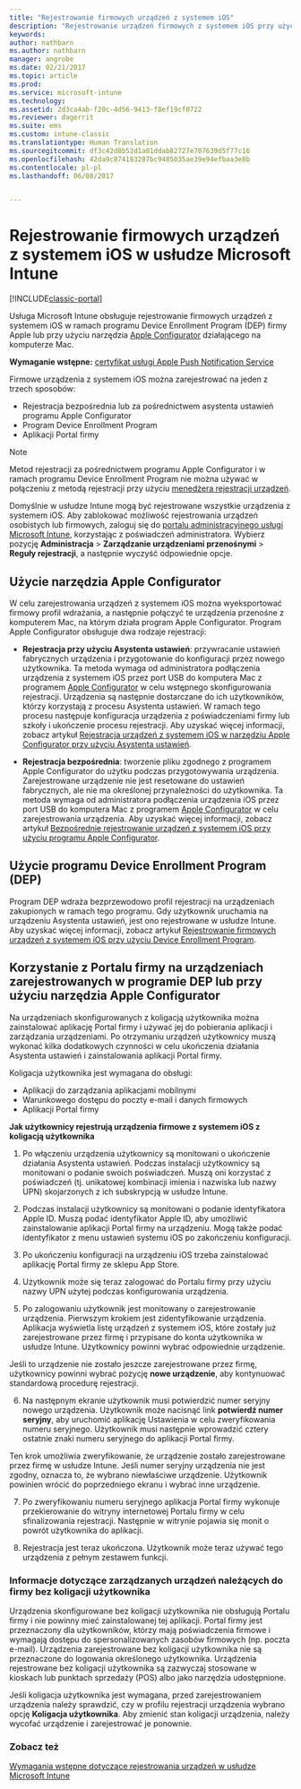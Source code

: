 ```yaml
---
title: "Rejestrowanie firmowych urządzeń z systemem iOS"
description: "Rejestrowanie urządzeń firmowych z systemem iOS przy użyciu programu Apple Device Enrollment Program (DEP) lub narzędzia Apple Configurator"
keywords: 
author: nathbarn
ms.author: nathbarn
manager: angrobe
ms.date: 02/21/2017
ms.topic: article
ms.prod: 
ms.service: microsoft-intune
ms.technology: 
ms.assetid: 2d3ca4ab-f20c-4d56-9413-f8ef19cf0722
ms.reviewer: dagerrit
ms.suite: ems
ms.custom: intune-classic
ms.translationtype: Human Translation
ms.sourcegitcommit: df3c42d8b52d1a01ddab82727e707639d5f77c16
ms.openlocfilehash: 42da9c874183287bc9485035ae39e94efbaa3e8b
ms.contentlocale: pl-pl
ms.lasthandoff: 06/08/2017


---
```


# <a name="enroll-corporate-owned-ios-devices-in-microsoft-intune"></a>Rejestrowanie firmowych urządzeń z systemem iOS w usłudze Microsoft Intune

[!INCLUDE[classic-portal](../includes/classic-portal.md)]

Usługa Microsoft Intune obsługuje rejestrowanie firmowych urządzeń z systemem iOS w ramach programu Device Enrollment Program (DEP) firmy Apple lub przy użyciu narzędzia [Apple Configurator](https://go.microsoft.com/fwlink/?LinkId=518017) działającego na komputerze Mac.

**Wymaganie wstępne:** [certyfikat usługi Apple Push Notification Service](set-up-ios-and-mac-management-with-microsoft-intune.md)

Firmowe urządzenia z systemem iOS można zarejestrować na jeden z trzech sposobów:

- Rejestracja bezpośrednia lub za pośrednictwem asystenta ustawień programu Apple Configurator
- Program Device Enrollment Program
- Aplikacji Portal firmy

>[!NOTE]
>Metod rejestracji za pośrednictwem programu Apple Configurator i w ramach programu Device Enrollment Program nie można używać w połączeniu z metodą rejestracji przy użyciu [menedżera rejestracji urządzeń](enroll-corporate-owned-devices-with-the-device-enrollment-manager-in-microsoft-intune.md).

Domyślnie w usłudze Intune mogą być rejestrowane wszystkie urządzenia z systemem iOS. Aby zablokować możliwość rejestrowania urządzeń osobistych lub firmowych, zaloguj się do [portalu administracyjnego usługi Microsoft Intune](https://manage.microsoft.com), korzystając z poświadczeń administratora. Wybierz pozycję **Administracja** > **Zarządzanie urządzeniami przenośnymi** > **Reguły rejestracji**, a następnie wyczyść odpowiednie opcje.

## <a name="use-apple-configurator"></a>Użycie narzędzia Apple Configurator

W celu zarejestrowania urządzeń z systemem iOS można wyeksportować firmowy profil wdrażania, a następnie połączyć te urządzenia przenośne z komputerem Mac, na którym działa program Apple Configurator. Program Apple Configurator obsługuje dwa rodzaje rejestracji:

- **Rejestracja przy użyciu Asystenta ustawień**: przywracanie ustawień fabrycznych urządzenia i przygotowanie do konfiguracji przez nowego użytkownika. Ta metoda wymaga od administratora podłączenia urządzenia z systemem iOS przez port USB do komputera Mac z programem [Apple Configurator](https://go.microsoft.com/fwlink/?LinkId=518017) w celu wstępnego skonfigurowania rejestracji. Urządzenia są następnie dostarczane do ich użytkowników, którzy korzystają z procesu Asystenta ustawień. W ramach tego procesu następuje konfiguracja urządzenia z poświadczeniami firmy lub szkoły i ukończenie procesu rejestracji. Aby uzyskać więcej informacji, zobacz artykuł [Rejestracja urządzeń z systemem iOS w narzędziu Apple Configurator przy użyciu Asystenta ustawień](ios-setup-assistant-enrollment-in-microsoft-intune.md).

- **Rejestracja bezpośrednia**: tworzenie pliku zgodnego z programem Apple Configurator do użytku podczas przygotowywania urządzenia. Zarejestrowane urządzenie nie jest resetowane do ustawień fabrycznych, ale nie ma określonej przynależności do użytkownika. Ta metoda wymaga od administratora podłączenia urządzenia iOS przez port USB do komputera Mac z programem [Apple Configurator](https://go.microsoft.com/fwlink/?LinkId=518017) w celu zarejestrowania urządzenia. Aby uzyskać więcej informacji, zobacz artykuł [Bezpośrednie rejestrowanie urządzeń z systemem iOS przy użyciu programu Apple Configurator](ios-direct-enrollment-in-microsoft-intune.md).

## <a name="use-the-device-enrollment-program-dep"></a>Użycie programu Device Enrollment Program (DEP)
Program DEP wdraża bezprzewodowo profil rejestracji na urządzeniach zakupionych w ramach tego programu. Gdy użytkownik uruchamia na urządzeniu Asystenta ustawień, jest ono rejestrowane w usłudze Intune. Aby uzyskać więcej informacji, zobacz artykuł [Rejestrowanie firmowych urządzeń z systemem iOS przy użyciu Device Enrollment Program](ios-device-enrollment-program-in-microsoft-intune.md).

## <a name="use-the-company-portal-on-dep-enrolled-or-apple-configurator-enrolled-devices"></a>Korzystanie z Portalu firmy na urządzeniach zarejestrowanych w programie DEP lub przy użyciu narzędzia Apple Configurator

Na urządzeniach skonfigurowanych z koligacją użytkownika można zainstalować aplikację Portal firmy i używać jej do pobierania aplikacji i zarządzania urządzeniami. Po otrzymaniu urządzeń użytkownicy muszą wykonać kilka dodatkowych czynności w celu ukończenia działania Asystenta ustawień i zainstalowania aplikacji Portal firmy.

Koligacja użytkownika jest wymagana do obsługi:
  - Aplikacji do zarządzania aplikacjami mobilnymi
  - Warunkowego dostępu do poczty e-mail i danych firmowych
  - Aplikacji Portal firmy

**Jak użytkownicy rejestrują urządzenia firmowe z systemem iOS z koligacją użytkownika**
1. Po włączeniu urządzenia użytkownicy są monitowani o ukończenie działania Asystenta ustawień. Podczas instalacji użytkownicy są monitowani o podanie swoich poświadczeń. Muszą oni korzystać z poświadczeń (tj. unikatowej kombinacji imienia i nazwiska lub nazwy UPN) skojarzonych z ich subskrypcją w usłudze Intune.

2. Podczas instalacji użytkownicy są monitowani o podanie identyfikatora Apple ID. Muszą podać identyfikator Apple ID, aby umożliwić zainstalowanie aplikacji Portal firmy na urządzeniu. Mogą także podać identyfikator z menu ustawień systemu iOS po zakończeniu konfiguracji.

3. Po ukończeniu konfiguracji na urządzeniu iOS trzeba zainstalować aplikację Portal firmy ze sklepu App Store.

4. Użytkownik może się teraz zalogować do Portalu firmy przy użyciu nazwy UPN użytej podczas konfigurowania urządzenia.

5. Po zalogowaniu użytkownik jest monitowany o zarejestrowanie urządzenia. Pierwszym krokiem jest zidentyfikowanie urządzenia. Aplikacja wyświetla listę urządzeń z systemem iOS, które zostały już zarejestrowane przez firmę i przypisane do konta użytkownika w usłudze Intune. Użytkownicy powinni wybrać odpowiednie urządzenie.

  Jeśli to urządzenie nie zostało jeszcze zarejestrowane przez firmę, użytkownicy powinni wybrać pozycję **nowe urządzenie**, aby kontynuować standardową procedurę rejestracji.

6. Na następnym ekranie użytkownik musi potwierdzić numer seryjny nowego urządzenia. Użytkownik może nacisnąć link **potwierdź numer seryjny**, aby uruchomić aplikację Ustawienia w celu zweryfikowania numeru seryjnego. Użytkownik musi następnie wprowadzić cztery ostatnie znaki numeru seryjnego do aplikacji Portal firmy.

  Ten krok umożliwia zweryfikowanie, że urządzenie zostało zarejestrowane przez firmę w usłudze Intune. Jeśli numer seryjny urządzenia nie jest zgodny, oznacza to, że wybrano niewłaściwe urządzenie. Użytkownik powinien wrócić do poprzedniego ekranu i wybrać inne urządzenie.

7. Po zweryfikowaniu numeru seryjnego aplikacja Portal firmy wykonuje przekierowanie do witryny internetowej Portalu firmy w celu sfinalizowania rejestracji. Następnie w witrynie pojawia się monit o powrót użytkownika do aplikacji.

8. Rejestracja jest teraz ukończona. Użytkownik może teraz używać tego urządzenia z pełnym zestawem funkcji.

### <a name="about-corporate-owned-managed-devices-with-no-user-affinity"></a>Informacje dotyczące zarządzanych urządzeń należących do firmy bez koligacji użytkownika

Urządzenia skonfigurowane bez koligacji użytkownika nie obsługują Portalu firmy i nie powinny mieć zainstalowanej tej aplikacji. Portal firmy jest przeznaczony dla użytkowników, którzy mają poświadczenia firmowe i wymagają dostępu do spersonalizowanych zasobów firmowych (np. poczta e-mail). Urządzenia zarejestrowane bez koligacji użytkownika nie są przeznaczone do logowania określonego użytkownika. Urządzenia rejestrowane bez koligacji użytkownika są zazwyczaj stosowane w kioskach lub punktach sprzedaży (POS) albo jako narzędzia udostępnione.

Jeśli koligacja użytkownika jest wymagana, przed zarejestrowaniem urządzenia należy sprawdzić, czy w profilu rejestracji urządzenia wybrano opcję **Koligacja użytkownika**. Aby zmienić stan koligacji urządzenia, należy wycofać urządzenie i zarejestrować je ponownie.



### <a name="see-also"></a>Zobacz też
[Wymagania wstępne dotyczące rejestrowania urządzeń w usłudze Microsoft Intune](prerequisites-for-enrollment.md)

